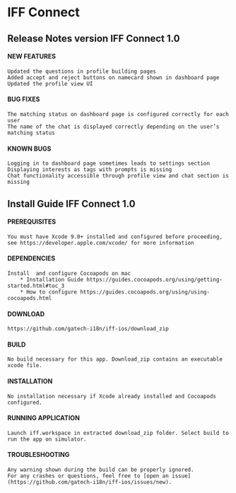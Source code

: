# IFF Connect



## __Release Notes version IFF Connect 1.0__

#### NEW FEATURES

	Updated the questions in profile building pages
	Added accept and reject buttons on namecard shown in dashboard page
	Updated the profile view UI

#### BUG FIXES

	The matching status on dashboard page is configured correctly for each user
	The name of the chat is displayed correctly depending on the user’s matching status

#### KNOWN BUGS

	Logging in to dashboard page sometimes leads to settings section
	Displaying interests as tags with prompts is missing
	Chat functionality accessible through profile view and chat section is missing





## __Install Guide IFF Connect 1.0__

#### PREREQUISITES

	You must have Xcode 9.0+ installed and configured before proceeding, see https://developer.apple.com/xcode/ for more information

#### DEPENDENCIES

	Install  and configure Cocoapods on mac
		* Installation Guide https://guides.cocoapods.org/using/getting-started.html#toc_3
		* How to configure https://guides.cocoapods.org/using/using-cocoapods.html

#### DOWNLOAD

	https://github.com/gatech-i18n/iff-ios/download_zip

#### BUILD

	No build necessary for this app. Download_zip contains an executable xcode file.

#### INSTALLATION

	No installation necessary if Xcode already installed and Cocoapods configured.

#### RUNNING APPLICATION

	Launch iff.workspace in extracted download_zip folder. Select build to run the app on simulator.

#### TROUBLESHOOTING

	Any warning shown during the build can be properly ignored.
	For any crashes or questions, feel free to [open an issue](https://github.com/gatech-i18n/iff-ios/issues/new).